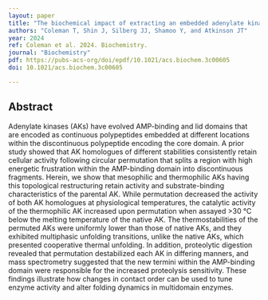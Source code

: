 ```yaml
---
layout: paper
title: "The biochemical impact of extracting an embedded adenylate kinase domain using circular permutation"
authors: "Coleman T, Shin J, Silberg JJ, Shamoo Y, and Atkinson JT"
year: 2024
ref: Coleman et al. 2024. Biochemistry.
journal: "Biochemistry"
pdf: https://pubs-acs-org/doi/epdf/10.1021/acs.biochem.3c00605
doi: 10.1021/acs.biochem.3c00605

---
```


## Abstract

Adenylate kinases (AKs) have evolved AMP-binding and lid domains that are encoded as continuous polypeptides embedded at different locations within the discontinuous polypeptide encoding the core domain. A prior study showed that AK homologues of different stabilities consistently retain cellular activity following circular permutation that splits a region with high energetic frustration within the AMP-binding domain into discontinuous fragments. Herein, we show that mesophilic and thermophilic AKs having this topological restructuring retain activity and substrate-binding characteristics of the parental AK. While permutation decreased the activity of both AK homologues at physiological temperatures, the catalytic activity of the thermophilic AK increased upon permutation when assayed >30 °C below the melting temperature of the native AK. The thermostabilities of the permuted AKs were uniformly lower than those of native AKs, and they exhibited multiphasic unfolding transitions, unlike the native AKs, which presented cooperative thermal unfolding. In addition, proteolytic digestion revealed that permutation destabilized each AK in differing manners, and mass spectrometry suggested that the new termini within the AMP-binding domain were responsible for the increased proteolysis sensitivity. These findings illustrate how changes in contact order can be used to tune enzyme activity and alter folding dynamics in multidomain enzymes.